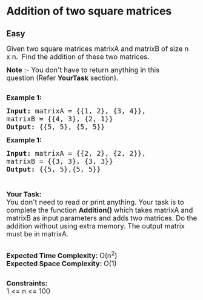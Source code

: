 # Addition of two square matrices
## Easy
<div class="problems_problem_content__Xm_eO"><p><span style="font-size:18px">Given two square matrices matrixA and matrixB of size n x&nbsp;n.&nbsp; Find the addition of these two matrices.</span></p>

<p><span style="font-size:18px"><strong>Note</strong> :- You don't have to return anything in this question&nbsp;(Refer <strong>YourTask</strong> section).</span><br>
&nbsp;</p>

<p><span style="font-size:18px"><strong>Example 1:</strong></span></p>

<pre><span style="font-size:18px"><strong>Input: </strong>matrixA = {{1, 2}, {3, 4}},
matrixB = {{4, 3}, {2, 1}}
<strong>Output: </strong>{{5, 5}, {5, 5}}</span>
</pre>

<p><span style="font-size:18px"><strong>Example 1:</strong></span></p>

<pre><span style="font-size:18px"><strong>Input: </strong>matrixA = {{2, 2}, {2, 2}},
matrixB = {{3, 3}, {3, 3}}
<strong>Output: </strong>{{5, 5},{5, 5}}</span>
</pre>

<p>&nbsp;</p>

<p><span style="font-size:18px"><strong>Your Task:</strong><br>
You don't need to read or print anything. Your task is to complete the function&nbsp;<strong>Addition()</strong>&nbsp;which takes matrixA and matrixB as input parameters and adds two matrices. Do the addition without using extra memory. The output matrix must be in matrixA.</span><br>
&nbsp;</p>

<p><span style="font-size:18px"><strong>Expected Time Complexity:&nbsp;</strong>O(n<sup>2</sup>)<br>
<strong>Expected Space Complexity:&nbsp;</strong>O(1)</span><br>
&nbsp;</p>

<p><span style="font-size:18px"><strong>Constraints:</strong><br>
1 &lt;= n &lt;= 100</span></p>
</div>